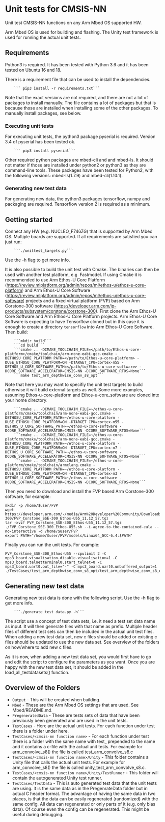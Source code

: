 # Unit tests for CMSIS-NN
Unit test CMSIS-NN functions on any Arm Mbed OS supported HW.

Arm Mbed OS is used for building and flashing.
The Unity test framework is used for running the actual unit tests.

## Requirements

Python3 is required.
It has been tested with Python 3.6 and it has been tested on Ubuntu 16 and 18.

There is a requirement file that can be used to install the dependencies.

```
    ``` pip3 install -r requirements.txt```

```

Note that the exact versions are not required, and there are not a lot of packages to install manually.
The file contains a lot of packages but that is because those are installed when installing some of the other packages.
To manually install packages, see below.

### Executing unit tests

For executing unit tests, the python3 package pyserial is required. Version 3.4 of pyserial has been tested ok.

```
    ``` pip3 install pyserial```

```

Other required python packages are mbed-cli and and mbed-ls. It should not matter if those are installed under python2 or python3 as they are command-line tools. These packages have been tested for Python2, with the following versions: mbed-ls(1.7.9) and mbed-cli(1.10.1).

### Generating new test data

For generating new data, the python3 packages tensorflow, numpy and packaging are required. Tensorflow version 2 is required as a minimum.

## Getting started
Connect any HW (e.g. NUCLEO_F746ZG) that is supported by Arm Mbed OS. Multiple boards are supported. If all requirements are satisfied you can just run:

```
    ```./unittest_targets.py```

```

Use the -h flag to get more info.

It is also possible to build the unit test with Cmake. The binaries can then be used with another test platform, e.g. Fastmodel.
If using Cmake it is recommended to use Arm Ethos-U Core Platform (https://review.mlplatform.org/admin/repos/ml/ethos-u/ethos-u-core-platform) and Arm Ethos-U Core Software (https://review.mlplatform.org/admin/repos/ml/ethos-u/ethos-u-core-software) projects and a fixed virtual platform (FVP) based on Arm Corstone-300 software (https://developer.arm.com/ip-products/subsystem/corstone/corstone-300).
First clone the Arm Ethos-U Core Software and Arm Ethos-U Core Platform projects. Arm Ethos-U Core Software is expecting to have Tensorflow cloned but in this case it is enough to create a directory ```tensorflow``` into Arm Ethos-U Core Software. Then build:

```
    ```mkdir build```
    ```cd build```
    ```cmake .. -DCMAKE_TOOLCHAIN_FILE=</path/to/Ethos-u-core-platform>/cmake/toolchain/arm-none-eabi-gcc.cmake -DETHOSU_CORE_PLATFORM_PATH=</path/to/Ethos-u-core-platform> -DUSE_ETHOSU_CORE_PLATFORM=ON -DTARGET_CPU=cortex-m55 -DETHOS_U_CORE_SOFTWARE_PATH=</path/to/Ethos-u-core-software> -DCORE_SOFTWARE_ACCELERATOR=CMSIS-NN -DCORE_SOFTWARE_RTOS=None```
    ```make test_arm_depthwise_conv_s8_opt```
```
Note that here you may want to specifiy the unit test targets to build otherwise it will build external targets as well. Some more examples, assuming Ethos-u-core-platform and Ethos-u-core_software are cloned into your home directory:

```
    ```cmake .. -DCMAKE_TOOLCHAIN_FILE=~/ethos-u-core-platform/cmake/toolchain/arm-none-eabi-gcc.cmake -DETHOSU_CORE_PLATFORM_PATH=~/ethos-u-core-platform -DUSE_ETHOSU_CORE_PLATFORM=ON -DTARGET_CPU=cortex-m55 -DETHOS_U_CORE_SOFTWARE_PATH=~/ethos-u-core-software -DCORE_SOFTWARE_ACCELERATOR=CMSIS-NN -DCORE_SOFTWARE_RTOS=None```
    ```cmake .. -DCMAKE_TOOLCHAIN_FILE=~/ethos-u-core-platform/cmake/toolchain/arm-none-eabi-gcc.cmake -DETHOSU_CORE_PLATFORM_PATH=~/ethos-u-core-platform -DUSE_ETHOSU_CORE_PLATFORM=ON -DTARGET_CPU=cortex-m7 -DETHOS_U_CORE_SOFTWARE_PATH=~/ethos-u-core-software -DCORE_SOFTWARE_ACCELERATOR=CMSIS-NN -DCORE_SOFTWARE_RTOS=None```
    ```cmake .. -DCMAKE_TOOLCHAIN_FILE=~/ethos-u-core-platform/cmake/toolchain/armclang.cmake -DETHOSU_CORE_PLATFORM_PATH=~/ethos-u-core-platform -DUSE_ETHOSU_CORE_PLATFORM=ON -DTARGET_CPU=cortex-m3 -DETHOS_U_CORE_SOFTWARE_PATH=~/ethos-u-core-software -DCORE_SOFTWARE_ACCELERATOR=CMSIS-NN -DCORE_SOFTWARE_RTOS=None```
```

Then you need to download and install the FVP based Arm Corstone-300 software, for example:

```
mkdir -p /home/$user/FVP
wget https://developer.arm.com/-/media/Arm%20Developer%20Community/Downloads/OSS/FVP/Corstone-300/FVP_Corstone_SSE-300_Ethos-U55_11.12_57.tgz
tar -xvzf FVP_Corstone_SSE-300_Ethos-U55_11.12_57.tgz
./FVP_Corstone_SSE-300_Ethos-U55.sh --i-agree-to-the-contained-eula --no-interactive -d /home/$user/FVP
export PATH="/home/$user/FVP/models/Linux64_GCC-6.4:$PATH"
```

Finally you can run the unit tests. For example:

```
FVP_Corstone_SSE-300_Ethos-U55 --cpulimit 2 -C mps3_board.visualisation.disable-visualisation=1 -C mps3_board.telnetterminal0.start_telnet=0 -C mps3_board.uart0.out_file="-" -C mps3_board.uart0.unbuffered_output=1 ./TestCases/test_arm_depthwise_conv_s8_opt/test_arm_depthwise_conv_s8_opt.elf
```

## Generating new test data
Generating new test data is done with the following script. Use the -h flag to get more info.

```
    ```./generate_test_data.py -h```

```

The script use a concept of test data sets, i.e. it need a test set data name as input. It will then generate files with that name as prefix. Multiple header files of different test sets can then be included in the actual unit test files.
When adding a new test data set, new c files should be added or existing c files should be updated to use the new data set. See overview of the folders on how/where to add new c files.

As it is now, when adding a new test data set, you would first have to go and edit the script to configure the parameters as you want.
Once you are happy with the new test data set, it should be added in the load_all_testdatasets() function.

## Overview of the Folders

- `Output` - This will be created when building.
- `Mbed` - These are the Arm Mbed OS settings that are used. See Mbed/README.md.
- `PregeneratedData` - These are tests sets of data that have been previously been generated and are used in the unit tests.
- `TestCases` - Here are the actual unit tests. For each function under test there is a folder under here.
- `TestCases/<cmsis-nn function name>` - For each function under test there is a folder with the same name with test_ prepended to the name and it contains a c-file with the actual unit tests. For example for arm_convolve_s8() the file is called test_arm_convolve_s8.c
- `TestCases/<cmsis-nn function name>/Unity` - This folder contains a Unity file that calls the actual unit tests. For example for arm_convolve_s8() the file is called unity_test_arm_convolve_s8.c.
- `TestCases/<cmsis-nn function name>/Unity/TestRunner` - This folder will contain the autogenerated Unity test runner.
- `TestCases/TestData` - This is auto generated test data that the unit tests are using. It is the same data as in the PregenrateData folder but in actual C header format. The advantage of having the same data in two places, is that the data can be easily regenerated (randomized) with the same config. All data can regenerated or only parts of it (e.g. only bias data). Of course even the config can be regenerated. This might be useful during debugging.
